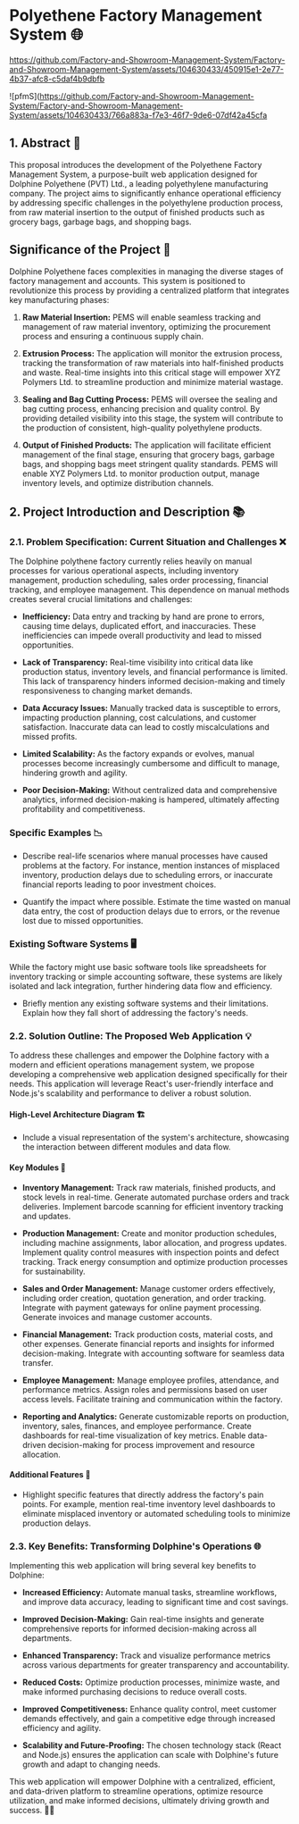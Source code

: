 


# Polyethene Factory Management System 🌐


https://github.com/Factory-and-Showroom-Management-System/Factory-and-Showroom-Management-System/assets/104630433/450915e1-2e77-4b37-afc8-c5daf4b9dbfb


![pfmS](https://github.com/Factory-and-Showroom-Management-System/Factory-and-Showroom-Management-System/assets/104630433/766a883a-f7e3-46f7-9de6-07df42a45cfa


## 1. Abstract 🚀

This proposal introduces the development of the Polyethene Factory Management System, a purpose-built web application designed for Dolphine Polyethene (PVT) Ltd., a leading polyethylene manufacturing company. The project aims to significantly enhance operational efficiency by addressing specific challenges in the polyethylene production process, from raw material insertion to the output of finished products such as grocery bags, garbage bags, and shopping bags.

## Significance of the Project 🌟

Dolphine Polyethene faces complexities in managing the diverse stages of factory management and accounts. This system is positioned to revolutionize this process by providing a centralized platform that integrates key manufacturing phases:

1. **Raw Material Insertion:** PEMS will enable seamless tracking and management of raw material inventory, optimizing the procurement process and ensuring a continuous supply chain.

2. **Extrusion Process:** The application will monitor the extrusion process, tracking the transformation of raw materials into half-finished products and waste. Real-time insights into this critical stage will empower XYZ Polymers Ltd. to streamline production and minimize material wastage.

3. **Sealing and Bag Cutting Process:** PEMS will oversee the sealing and bag cutting process, enhancing precision and quality control. By providing detailed visibility into this stage, the system will contribute to the production of consistent, high-quality polyethylene products.

4. **Output of Finished Products:** The application will facilitate efficient management of the final stage, ensuring that grocery bags, garbage bags, and shopping bags meet stringent quality standards. PEMS will enable XYZ Polymers Ltd. to monitor production output, manage inventory levels, and optimize distribution channels.

## 2. Project Introduction and Description 📚

### 2.1. Problem Specification: Current Situation and Challenges ❌

The Dolphine polythene factory currently relies heavily on manual processes for various operational aspects, including inventory management, production scheduling, sales order processing, financial tracking, and employee management. This dependence on manual methods creates several crucial limitations and challenges:

- **Inefficiency:** Data entry and tracking by hand are prone to errors, causing time delays, duplicated effort, and inaccuracies. These inefficiencies can impede overall productivity and lead to missed opportunities.

- **Lack of Transparency:** Real-time visibility into critical data like production status, inventory levels, and financial performance is limited. This lack of transparency hinders informed decision-making and timely responsiveness to changing market demands.

- **Data Accuracy Issues:** Manually tracked data is susceptible to errors, impacting production planning, cost calculations, and customer satisfaction. Inaccurate data can lead to costly miscalculations and missed profits.

- **Limited Scalability:** As the factory expands or evolves, manual processes become increasingly cumbersome and difficult to manage, hindering growth and agility.

- **Poor Decision-Making:** Without centralized data and comprehensive analytics, informed decision-making is hampered, ultimately affecting profitability and competitiveness.

### Specific Examples 📉

- Describe real-life scenarios where manual processes have caused problems at the factory. For instance, mention instances of misplaced inventory, production delays due to scheduling errors, or inaccurate financial reports leading to poor investment choices.

- Quantify the impact where possible. Estimate the time wasted on manual data entry, the cost of production delays due to errors, or the revenue lost due to missed opportunities.

### Existing Software Systems 🖥️

While the factory might use basic software tools like spreadsheets for inventory tracking or simple accounting software, these systems are likely isolated and lack integration, further hindering data flow and efficiency.

- Briefly mention any existing software systems and their limitations. Explain how they fall short of addressing the factory's needs.

### 2.2. Solution Outline: The Proposed Web Application 💡

To address these challenges and empower the Dolphine factory with a modern and efficient operations management system, we propose developing a comprehensive web application designed specifically for their needs. This application will leverage React's user-friendly interface and Node.js's scalability and performance to deliver a robust solution.

#### High-Level Architecture Diagram 🏗️

- Include a visual representation of the system's architecture, showcasing the interaction between different modules and data flow.

#### Key Modules 🔑

- **Inventory Management:** Track raw materials, finished products, and stock levels in real-time. Generate automated purchase orders and track deliveries. Implement barcode scanning for efficient inventory tracking and updates.

- **Production Management:** Create and monitor production schedules, including machine assignments, labor allocation, and progress updates. Implement quality control measures with inspection points and defect tracking. Track energy consumption and optimize production processes for sustainability.

- **Sales and Order Management:** Manage customer orders effectively, including order creation, quotation generation, and order tracking. Integrate with payment gateways for online payment processing. Generate invoices and manage customer accounts.

- **Financial Management:** Track production costs, material costs, and other expenses. Generate financial reports and insights for informed decision-making. Integrate with accounting software for seamless data transfer.

- **Employee Management:** Manage employee profiles, attendance, and performance metrics. Assign roles and permissions based on user access levels. Facilitate training and communication within the factory.

- **Reporting and Analytics:** Generate customizable reports on production, inventory, sales, finances, and employee performance. Create dashboards for real-time visualization of key metrics. Enable data-driven decision-making for process improvement and resource allocation.

#### Additional Features 🌈

- Highlight specific features that directly address the factory's pain points. For example, mention real-time inventory level dashboards to eliminate misplaced inventory or automated scheduling tools to minimize production delays.

### 2.3. Key Benefits: Transforming Dolphine's Operations 🌐

Implementing this web application will bring several key benefits to Dolphine:

- **Increased Efficiency:** Automate manual tasks, streamline workflows, and improve data accuracy, leading to significant time and cost savings.

- **Improved Decision-Making:** Gain real-time insights and generate comprehensive reports for informed decision-making across all departments.

- **Enhanced Transparency:** Track and visualize performance metrics across various departments for greater transparency and accountability.

- **Reduced Costs:** Optimize production processes, minimize waste, and make informed purchasing decisions to reduce overall costs.

- **Improved Competitiveness:** Enhance quality control, meet customer demands effectively, and gain a competitive edge through increased efficiency and agility.

- **Scalability and Future-Proofing:** The chosen technology stack (React and Node.js) ensures the application can scale with Dolphine's future growth and adapt to changing needs.

This web application will empower Dolphine with a centralized, efficient, and data-driven platform to streamline operations, optimize resource utilization, and make informed decisions, ultimately driving growth and success. 🚀✨
